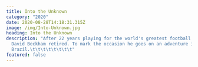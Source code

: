 ```yaml
---
title: Into the Unknown
category: "2020"
date: 2020-08-28T14:18:31.315Z
image: /img/Into-Unknown.jpg
heading: Into the Unknown
description: "After 22 years playing for the world's greatest football teams,
  David Beckham retired. To mark the occasion he goes on an adventure in
  Brazil.\t\t\t\t\t\t\t\t"
featured: false
---
```

